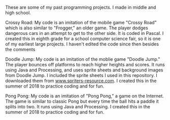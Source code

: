 These are some of my past programming projects. I made in middle and high school. 

Crossy Road: My code is an imitation of the mobile game "Crossy Road" which is also similar to "Frogger," an older game. The player dodges dangerous cars in an attempt to get to the other side. It is coded in Pascal. I created this in eighth grade for a school computer science fair, so it is one of my earliest large projects. I haven't edited the code since then besides the comments
  
Doodle Jump: My code is an imitation of the moblie game "Doodle Jump." The player bounces off platforms to reach higher heights and scores. It runs using Java and Processing, and uses sprite sheets and background images from Doodle Jump. I included the sprite sheets I used in this repository. I downloaded them from www.spriters-resource.com. I created this in the summer of 2018 to practice coding and for fun.
  
Pong Pong: My code is an imitation of "Pong Pong," a game on the Internet. The game is similar to classic Pong but every time the ball hits a paddle it splits into two. It runs using Java and Processing. I created this in the summer of 2018 to practice coding and for fun.
